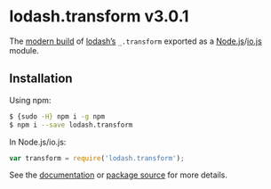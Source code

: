 # lodash.transform v3.0.1

The [modern build](https://github.com/lodash/lodash/wiki/Build-Differences) of [lodash’s](https://lodash.com/) `_.transform` exported as a [Node.js](http://nodejs.org/)/[io.js](https://iojs.org/) module.

## Installation

Using npm:

```bash
$ {sudo -H} npm i -g npm
$ npm i --save lodash.transform
```

In Node.js/io.js:

```js
var transform = require('lodash.transform');
```

See the [documentation](https://lodash.com/docs#transform) or [package source](https://github.com/lodash/lodash/blob/3.0.1-npm-packages/lodash.transform) for more details.
